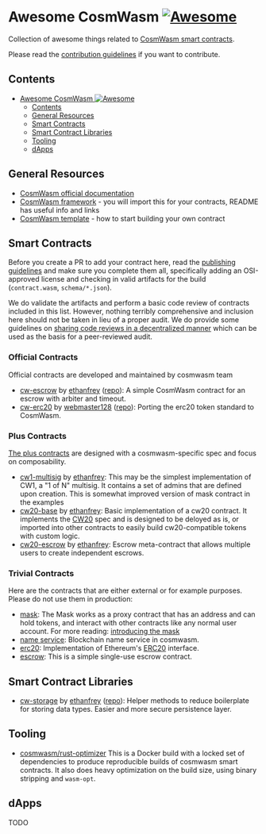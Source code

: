 # Awesome CosmWasm [![Awesome](https://awesome.re/badge.svg)](https://awesome.re)

Collection of awesome things related to [CosmWasm smart contracts](https://www.cosmwasm.com).

Please read the [contribution guidelines](CONTRIBUTING.md) if you want to contribute.

## Contents

- [Awesome CosmWasm ![Awesome](https://awesome.re)](#awesome-cosmwasm-img-srchttpsawesomerebadgesvg-altawesome)
  - [Contents](#contents)
  - [General Resources](#general-resources)
  - [Smart Contracts](#smart-contracts)
  - [Smart Contract Libraries](#smart-contract-libraries)
  - [Tooling](#tooling)
  - [dApps](#dapps)

## General Resources

- [CosmWasm official documentation](https://www.cosmwasm.com)
- [CosmWasm framework](https://github.com/confio/cosmwasm) - you will import this for your contracts, README has useful info and links
- [CosmWasm template](https://github.com/confio/cosmwasm-template) - how to start building your own contract

## Smart Contracts

Before you create a PR to add your contract here, read the [publishing guidelines](https://github.com/confio/cosmwasm-template/blob/master/Publishing.md) and make sure you complete them all, specifically adding an OSI-approved
license and checking in valid artifacts for the build (`contract.wasm`, `schema/*.json`).

We do validate the artifacts and perform a basic code review of contracts included in this list. However, nothing
terribly comprehensive and inclusion here should not be taken in lieu of a proper audit. We do provide some
guidelines on
[sharing code reviews in a decentralized manner](https://github.com/confio/cosmwasm-template/blob/master/Importing.md)
which can be used as the basis for a peer-reviewed audit.

### Official Contracts

Official contracts are developed and maintained by cosmwasm team

- [cw-escrow](https://crates.io/crates/cw-escrow) by [ethanfrey](https://github.com/ethanfrey) ([repo](https://github.com/confio/cosmwasm-examples/tree/master/escrow)): A simple CosmWasm contract for an escrow with arbiter and timeout.
- [cw-erc20](https://crates.io/crates/cw-erc20) by [webmaster128](https://github.com/webmaster128) ([repo](https://github.com/confio/cosmwasm-examples/tree/master/erc20)): Porting the erc20 token standard to CosmWasm.

### Plus Contracts

[The plus contracts](https://github.com/CosmWasm/cosmwasm-plus) are designed with a cosmwasm-specific spec and focus on composability.

- [cw1-multisig](https://github.com/CosmWasm/cosmwasm-plus/tree/master/contracts/cw1-multisig) by [ethanfrey](https://github.com/ethanfrey): This may be the simplest implementation of CW1, a "1 of N" multisig. It contains a set of admins that are defined upon creation. This is somewhat improved version of mask contract in the examples
- [cw20-base](https://github.com/CosmWasm/cosmwasm-plus/tree/master/contracts/cw20-base) by [ethanfrey](https://github.com/ethanfrey): Basic implementation of a cw20 contract. It implements the [CW20](https://github.com/CosmWasm/cosmwasm-plus/blob/master/packages/cw20/README.md) spec and is designed to be deloyed as is, or imported into other contracts to easily build cw20-compatible tokens with custom logic.
- [cw20-escrow](https://github.com/CosmWasm/cosmwasm-plus/tree/master/contracts/cw20-escrow) by [ethanfrey](https://github.com/ethanfrey): Escrow meta-contract that allows multiple users to create independent escrows.

### Trivial Contracts

Here are the contracts that are either external or for example purposes. Please do not use them in production:

- [mask](https://github.com/CosmWasm/cosmwasm-examples/tree/master/mask): The Mask works as a proxy contract that has an address and can hold tokens, and interact with other contracts like any normal user account. For more reading: [introducing the mask](https://medium.com/confio/introducing-the-mask-41d11e51bccf)
- [name service](https://github.com/CosmWasm/cosmwasm-examples/tree/master/nameservice): Blockchain name service in cosmwasm.
- [erc20](https://github.com/CosmWasm/cosmwasm-examples/tree/master/erc20): Implementation of Ethereum's [ERC20](https://eips.ethereum.org/EIPS/eip-20) interface.
- [escrow](https://github.com/CosmWasm/cosmwasm-examples/tree/master/escrow): This is a simple single-use escrow contract.

## Smart Contract Libraries

- [cw-storage](https://crates.io/crates/cw-storage) by [ethanfrey](https://github.com/ethanfrey) ([repo](https://github.com/confio/cosmwasm-examples/tree/master/escrow)): Helper methods to reduce boilerplate for storing data types. Easier and more secure persistence layer.

## Tooling

- [cosmwasm/rust-optimizer](https://github.com/CosmWasm/rust-optimizer) This is a Docker build with a locked set of dependencies to produce reproducible builds of cosmwasm smart contracts. It also does heavy optimization on the build size, using binary stripping and `wasm-opt`.

## dApps

TODO
